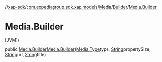 //[xap-sdk](../../../../index.md)/[com.expediagroup.sdk.xap.models](../../index.md)/[Media](../index.md)/[Builder](index.md)/[Media.Builder](-media.-builder.md)

# Media.Builder

[JVM]\

public [Media.Builder](index.md)[Media.Builder](-media.-builder.md)([Media.Type](../-type/index.md)type, [String](https://docs.oracle.com/javase/8/docs/api/java/lang/String.html)propertySize, [String](https://docs.oracle.com/javase/8/docs/api/java/lang/String.html)url, [String](https://docs.oracle.com/javase/8/docs/api/java/lang/String.html)title)
